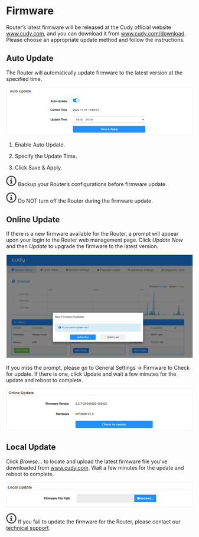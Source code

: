 # Firmware

Router’s latest firmware will be released at the Cudy official website <a href="http://www.cudy.com">www.cudy.com</a>, and you can download it from <a href="http://www.cudy.com/download">www.cudy.com/download</a>. Please choose an appropriate update method and follow the instructions.

## Auto Update

The Router will automatically update firmware to the latest version at the specified time.

<img src="../../../images/wr3600/wr3600 (122).png" alt="" width="600px" style="border: 1px solid #eee;" />

1) Enable Auto Update.

2) Specify the Update Time. 

3) Click Save & Apply.

<img src="../../../images/noteicon.png"> Backup your Router’s configurations before firmware update.

<img src="../../../images/noteicon.png"> Do NOT turn off the Router during the firmware update.

## Online Update

If there is a new firmware available for the Router, a prompt will appear upon your login to the Router web management page. Click <i>Update Now</i> and then <i>Update</i> to upgrade the firmware to the latest version.

<img src="../../../images/wr3600/wr3600 (125).png" alt="" width="800px" style="border: 1px solid #eee;" />

If you miss the prompt, please go to General Settings -> Firmware to Check for update. If there is one, click Update and wait a few minutes for the update and reboot to complete. 

<img src="../../../images/wr3600/wr3600 (127).png" alt="" width="600px" style="border: 1px solid #eee;" />

## Local Update

Click *Browse...* to locate and upload the latest firmware file you’ve downloaded from <a href="http://www.cudy.com">www.cudy.com</a>. Wait a few minutes for the update and reboot to complete.

<img src="../../../images/wr3600/wr3600 (128).png" alt="" width="600px" style="border: 1px solid #eee;" />

<img src="../../../images/noteicon.png"> If you fail to update the firmware for the Router, please contact our <a href="mailto:support@cudy.com">technical support</a>.